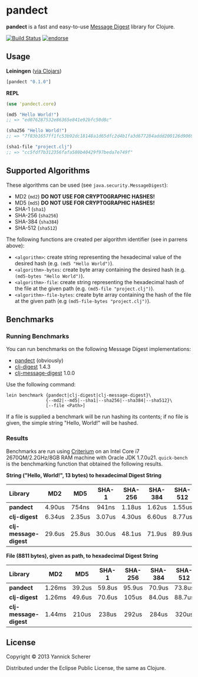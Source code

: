 # pandect

__pandect__ is a fast and easy-to-use [Message Digest](http://en.wikipedia.org/wiki/Message_digest) library for Clojure.

[![Build Status](https://travis-ci.org/xsc/panoptic.png)](https://travis-ci.org/xsc/pandect)
[![endorse](https://api.coderwall.com/xsc/endorsecount.png)](https://coderwall.com/xsc)

## Usage

__Leiningen__ ([via Clojars](https://clojars.org/pandect))

```clojure
[pandect "0.1.0"]
```

__REPL__

```clojure
(use 'pandect.core)

(md5 "Hello World!")
;; => "ed076287532e86365e841e92bfc50d8c"

(sha256 "Hello World!")
;; => "7f83b1657ff1fc53b92dc18148a1d65dfc2d4b1fa3d677284addd200126d9069"

(sha1-file "project.clj")
;; => "cc5fdf7b312356fafa580b40429f97beda7e749f"
```

## Supported Algorithms

These algorithms can be used (see `java.security.MessageDigest`):

- MD2 (`md2`) __DO NOT USE FOR CRYPTOGRAPHIC HASHES!__
- MD5 (`md5`) __DO NOT USE FOR CRYPTOGRAPHIC HASHES!__
- SHA-1 (`sha1`)
- SHA-256 (`sha256`)
- SHA-384 (`sha384`)
- SHA-512 (`sha512`)

The following functions are created per algorithm identifier (see in parrens above):

- `<algorithm>`: create string representing the hexadecimal value of the desired hash
  (e.g. `(md5 "Hello World")`).
- `<algorithm>-bytes`: create byte array containing the desired hash 
  (e.g. `(md5-bytes "Hello World")`).
- `<algorithm>-file`: create string representing the hexadecimal hash of the file at 
  the given path (e.g. `(md5-file "project.clj")`).
- `<algorithm>-file-bytes`: create byte array containing the hash of the file at the
  given path (e.g `(md5-file-bytes "project.clj")`).

## Benchmarks

### Running Benchmarks

You can run benchmarks on the following Message Digest implementations:

- [pandect](https://github.com/xsc/pandect) (obviously)
- [clj-digest](https://github.com/tebeka/clj-digest) 1.4.3
- [clj-message-digest](https://github.com/ray1729/clj-message-digest) 1.0.0

Use the following command:

```
lein benchmark {pandect|clj-digest|clj-message-digest}\
               {--md2|--md5|--sha1|--sha256|--sha384|--sha512}\
               [--file <Path>]
```

If a file is supplied a benchmark will be run hashing its contents; if no file
is given, the simple string "Hello, World!" will be hashed.

### Results

Benchmarks are run using [Criterium](https://github.com/hugoduncan/criterium) on an Intel 
Core i7 2670QM/2.2GHz/8GB RAM machine with Oracle JDK 1.7.0u21. `quick-bench` is the benchmarking function that
obtained the following results.

__String ("Hello, World!", 13 bytes) to hexadecimal Digest String__

Library                |   MD2   |   MD5   |  SHA-1  | SHA-256 | SHA-384 | SHA-512
:----------------------|:-------:|:-------:|:-------:|:-------:|:-------:|:-------:
__pandect__            | 4.90us  |  754ns  |  941ns  | 1.18us  | 1.62us  | 1.55us
__clj-digest__         | 6.34us  | 2.35us  | 3.07us  | 4.30us  | 6.60us  | 8.77us
__clj-message-digest__ | 29.6us  | 25.8us  | 30.0us  | 48.1us  | 71.9us  | 89.9us

__File (8811 bytes), given as path, to hexadecimal Digest String__

Library                |   MD2   |   MD5   |  SHA-1  | SHA-256 | SHA-384 | SHA-512
:----------------------|:-------:|:-------:|:-------:|:-------:|:-------:|:-------:
__pandect__            | 1.26ms  | 39.2us  | 59.8us  | 95.9us  | 70.9us  | 73.8us
__clj-digest__         | 1.26ms  | 49.6us  | 70.6us  |  105us  | 84.0us  | 88.7us
__clj-message-digest__ | 1.44ms  |  210us  |  238us  |  292us  |  284us  |  320us

## License

Copyright &copy; 2013 Yannick Scherer

Distributed under the Eclipse Public License, the same as Clojure.
